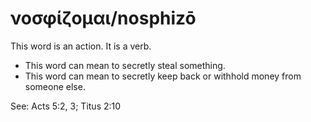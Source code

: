 # νοσφίζομαι/nosphizō
This word is an action. It is a verb.
* This word can mean to secretly steal something.
* This word can mean to secretly keep back or withhold money from someone else.

See: Acts 5:2, 3; Titus 2:10
